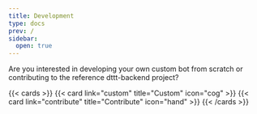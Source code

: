```yaml
---
title: Development
type: docs
prev: /
sidebar:
  open: true
---
```


Are you interested in developing your own custom bot from scratch or contributing to the reference dttt-backend project?

{{< cards >}}
{{< card link="custom" title="Custom" icon="cog" >}}
{{< card link="contribute" title="Contribute" icon="hand" >}}
{{< /cards >}}
